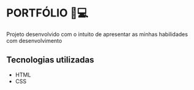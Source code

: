 # PORTFÓLIO :woman::computer:

Projeto desenvolvido com o intuito de apresentar as minhas habilidades com desenvolvimento

## Tecnologias utilizadas 

- HTML
- CSS
